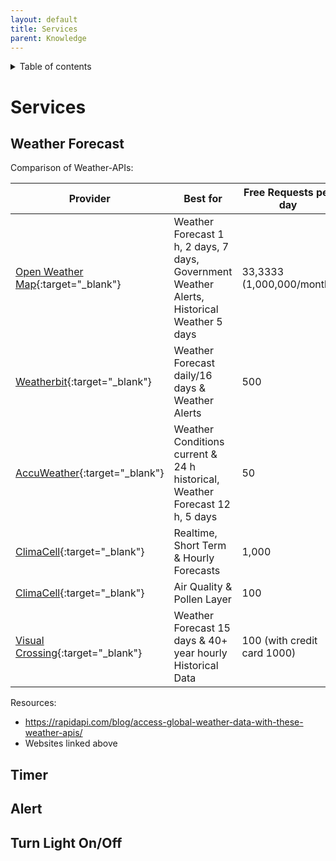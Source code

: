 ```yaml
---
layout: default
title: Services
parent: Knowledge
---
```


<details close markdown="block">
  <summary>
    Table of contents
  </summary>
  {: .text-delta }
1. TOC
{:toc}
</details>

# Services

## Weather Forecast

Comparison of Weather-APIs:

| Provider                                                                           | Best for                                                                                       | Free Requests per day
|------------------------------------------------------------------------------------|------------------------------------------------------------------------------------------------|---------------------------------
| [Open Weather Map](https://openweathermap.org){:target="_blank"}                   | Weather Forecast 1 h, 2 days, 7 days, Government Weather Alerts, Historical Weather 5 days     | 33,3333 (1,000,000/month)
| [Weatherbit](https://www.weatherbit.io){:target="_blank"}                          | Weather Forecast daily/16 days & Weather Alerts                                                | 500
| [AccuWeather](https://developer.accuweather.com){:target="_blank"}                 | Weather Conditions current & 24 h historical, Weather Forecast 12 h, 5 days                    | 50
| [ClimaCell](https://www.climacell.co/){:target="_blank"}                           | Realtime, Short Term & Hourly Forecasts                                                        | 1,000
| [ClimaCell](https://www.climacell.co/){:target="_blank"}                           | Air Quality & Pollen Layer                                                                     | 100
| [Visual Crossing](https://www.visualcrossing.com/weather-api){:target="_blank"}    | Weather Forecast 15 days & 40+ year hourly Historical Data                                     | 100 (with credit card 1000)

Resources:
* https://rapidapi.com/blog/access-global-weather-data-with-these-weather-apis/
* Websites linked above

## Timer

## Alert

## Turn Light On/Off

